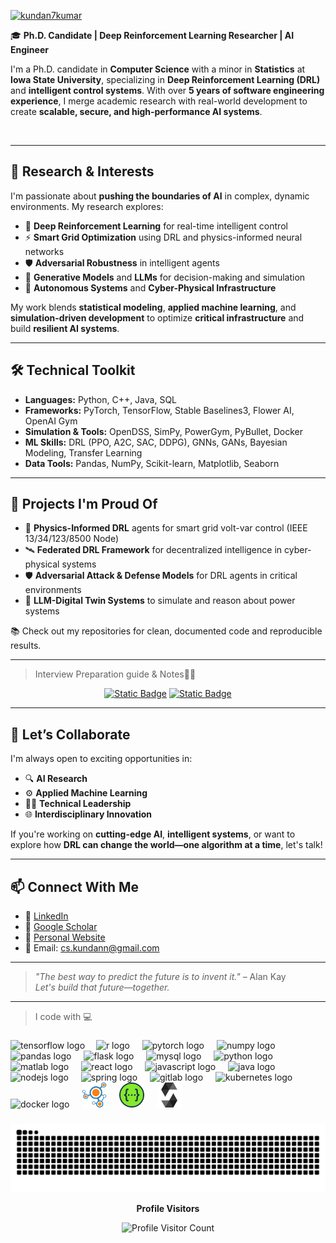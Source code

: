 [![kundan7kumar](https://readme-typing-svg.demolab.com?font=Fira+Code&weight=500&pause=1000&multiline=true&random=false&width=435&lines=Hi%2C+I'm+Kundan+Kumar+%F0%9F%91%8B;AI+Researcher)](https://github.com/kundan-kumarr)

🎓 **Ph.D. Candidate | Deep Reinforcement Learning Researcher | AI  Engineer**

I'm a Ph.D. candidate in **Computer Science** with a minor in **Statistics** at **Iowa State University**, specializing in **Deep Reinforcement Learning (DRL)** and **intelligent control systems**. With over **5 years of software engineering experience**, I merge academic research with real-world development to create **scalable, secure, and high-performance AI systems**.

<!--<p align="center"><a href="https://kundan-kumarr.github.io/reports/"><img src="imgs/cv.svg" alt="Curriculum Vitae"></a> -->
<a href="https://scholar.google.com/citations?user=1zDpIJkAAAAJ"><img src="https://img.shields.io/badge/Google%20Scholar-%234285F4.svg?&style=plastic&logo=google-scholar&logoColor=white" alt="" /></a>
<a href="https://orcid.org/0000-0002-3229-6649"><img src="https://img.shields.io/badge/ORCID-0000--0002--7935--0569-green.svg?&style=plastic&logo=orcid&logoColor=white" alt="" /></a>
<a href="https://kundan-kumarr.github.io/"><img src="https://img.shields.io/badge/Website-red?style=plastic&logo=website&logoColor=red" alt="" /></a>
<a href="https://medium.com/@kkresearch"><img src="https://img.shields.io/badge/Medium-2CA5E0?style=plastic&logo=medium&color=black" alt="" /></a>
</p>

---

## 🔬 Research & Interests

I'm passionate about **pushing the boundaries of AI** in complex, dynamic environments. My research explores:

- 🧠 **Deep Reinforcement Learning** for real-time intelligent control  
- ⚡ **Smart Grid Optimization** using DRL and physics-informed neural networks  
- 🛡️ **Adversarial Robustness** in intelligent agents  
- 🧰 **Generative Models** and **LLMs** for decision-making and simulation  
- 🤖 **Autonomous Systems** and **Cyber-Physical Infrastructure**

My work blends **statistical modeling**, **applied machine learning**, and **simulation-driven development** to optimize **critical infrastructure** and build **resilient AI systems**.

---

## 🛠️ Technical Toolkit

- **Languages:** Python, C++, Java, SQL  
- **Frameworks:** PyTorch, TensorFlow, Stable Baselines3, Flower AI, OpenAI Gym  
- **Simulation & Tools:** OpenDSS, SimPy, PowerGym, PyBullet, Docker  
- **ML Skills:** DRL (PPO, A2C, SAC, DDPG), GNNs, GANs, Bayesian Modeling, Transfer Learning  
- **Data Tools:** Pandas, NumPy, Scikit-learn, Matplotlib, Seaborn  

---

## 🚀 Projects I'm Proud Of

- 🧠 **Physics-Informed DRL** agents for smart grid volt-var control (IEEE 13/34/123/8500 Node)
- 🛰️ **Federated DRL Framework** for decentralized intelligence in cyber-physical systems
- 🛡️ **Adversarial Attack & Defense Models** for DRL agents in critical environments
- 🧩 **LLM-Digital Twin Systems** to simulate and reason about power systems

📚 Check out my repositories for clean, documented code and reproducible results.

---
> Interview Preparation guide & Notes👨‍🔬 
<p align ="center"> 
<a href="https://github.com/kundan-kumarr/Research-Scientist_interview_Preparation"><img alt="Static Badge" src="https://img.shields.io/badge/Github-Research%2F_Data_Scientist_Interview_Preparation_Guide-orange?style=plastic&logo=Github"></a>
<a href="https://github.com/kundan-kumarr/DRL-Research/"><img alt="Static Badge" src="https://img.shields.io/badge/Github-Research_Notes-blue?style=plastic&logo=Github&logoSize=20"></a> 
</p>

---
## 👥 Let’s Collaborate

I'm always open to exciting opportunities in:
- 🔍 **AI Research**
- ⚙️ **Applied Machine Learning**
- 🧑‍💻 **Technical Leadership**
- 🌐 **Interdisciplinary Innovation**

If you're working on **cutting-edge AI**, **intelligent systems**, or want to explore how **DRL can change the world—one algorithm at a time**, let's talk!

---

## 📫 Connect With Me

- 💼 [LinkedIn](https://www.linkedin.com/in/kundan-kumarr)  
- 🧠 [Google Scholar](https://scholar.google.com/citations?user=1zDpIJkAAAAJ&hl)  
- 📝 [Personal Website](https://kundan-kumarr.github.io)  
- 📧 Email: cs.kundann@gmail.com

---

> *"The best way to predict the future is to invent it."* – Alan Kay  
> *Let's build that future—together.*

---------------------------------------------------------------------------------------------------

> I code with 💻 
###

<div align="left">
  <img src="https://cdn.jsdelivr.net/gh/devicons/devicon/icons/tensorflow/tensorflow-original.svg" height="30" alt="tensorflow logo"  />
  <img width="10" />
  <img src="https://cdn.jsdelivr.net/gh/devicons/devicon/icons/r/r-original.svg" height="40" alt="r logo"  />
  <img width="12" />
  <img src="https://cdn.jsdelivr.net/gh/devicons/devicon/icons/pytorch/pytorch-original.svg" height="40" alt="pytorch logo"  />
  <img width="12" />
  <img src="https://cdn.jsdelivr.net/gh/devicons/devicon/icons/numpy/numpy-original.svg" height="40" alt="numpy logo"  />
  <img width="12" />
  <img src="https://cdn.jsdelivr.net/gh/devicons/devicon/icons/pandas/pandas-original.svg" height="40" alt="pandas logo"  />
  <img width="12" />
  <img src="https://cdn.jsdelivr.net/gh/devicons/devicon/icons/flask/flask-original.svg" height="40" alt="flask logo"  />
  <img width="12" />
  <img src="https://cdn.jsdelivr.net/gh/devicons/devicon/icons/mysql/mysql-original.svg" height="40" alt="mysql logo"  />
  <img width="12" />
  <img src="https://cdn.jsdelivr.net/gh/devicons/devicon/icons/python/python-original.svg" height="40" alt="python logo"  />
  <img width="12" />
  <img src="https://cdn.jsdelivr.net/gh/devicons/devicon/icons/matlab/matlab-original.svg" height="40" alt="matlab logo"  />
  <img width="12" />
  <img src="https://cdn.jsdelivr.net/gh/devicons/devicon/icons/react/react-original.svg" height="40" alt="react logo"  />
  <img width="12" />
  <img src="https://cdn.jsdelivr.net/gh/devicons/devicon/icons/javascript/javascript-original.svg" height="40" alt="javascript logo"  />
  <img width="12" />
  <img src="https://cdn.jsdelivr.net/gh/devicons/devicon/icons/java/java-original.svg" height="40" alt="java logo"  />
  <img width="12" />
  <img src="https://cdn.jsdelivr.net/gh/devicons/devicon/icons/nodejs/nodejs-original.svg" height="40" alt="nodejs logo"  />
  <img width="12" />
  <img src="https://cdn.jsdelivr.net/gh/devicons/devicon/icons/spring/spring-original.svg" height="40" alt="spring logo"  />
  <img width="12" />
  <img src="https://cdn.jsdelivr.net/gh/devicons/devicon/icons/gitlab/gitlab-original.svg" height="40" alt="gitlab logo"  />
  <img width="12" />
  <img src="https://cdn.jsdelivr.net/gh/devicons/devicon/icons/kubernetes/kubernetes-plain.svg" height="40" alt="kubernetes logo"  />
  <img width="12" />
  <img src="https://cdn.jsdelivr.net/gh/devicons/devicon/icons/docker/docker-original.svg" height="40" alt="docker logo"  />
  <img width="12" />
  <img src="https://github.com/devicons/devicon/blob/v2.16.0/icons/networkx/networkx-original.svg" height="40" alt="networkx logo"  />
   <img width="12" />
  <img src="https://github.com/devicons/devicon/blob/v2.16.0/icons/swagger/swagger-original.svg" height="40" alt="swagger logo"  />
  <img width="12" />
  <img src="https://github.com/devicons/devicon/blob/v2.16.0/icons/solidity/solidity-original.svg" height="40" alt="solidity logo"  />
  
</div>

###
<div align="center">
<img src="https://raw.githubusercontent.com/kundan-kumarr/kundan-kumarr/output/snake.svg" alt="Snake animation" />
</div>

<div align="center">
  <p><strong>Profile Visitors</strong></p>
  <img src="https://profile-counter.glitch.me/kundan-kumarr/count.svg?" alt="Profile Visitor Count" />
</div>

